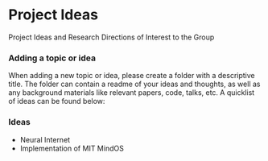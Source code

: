 # Project Ideas
Project Ideas and Research Directions of Interest to the Group

### Adding a topic or idea
When adding a new topic or idea, please create a folder with a descriptive title. The folder can contain a readme of your ideas and thoughts, as well as any background materials like relevant papers, code, talks, etc. A quicklist of ideas can be found below:

### Ideas
- Neural Internet
- Implementation of MIT MindOS
